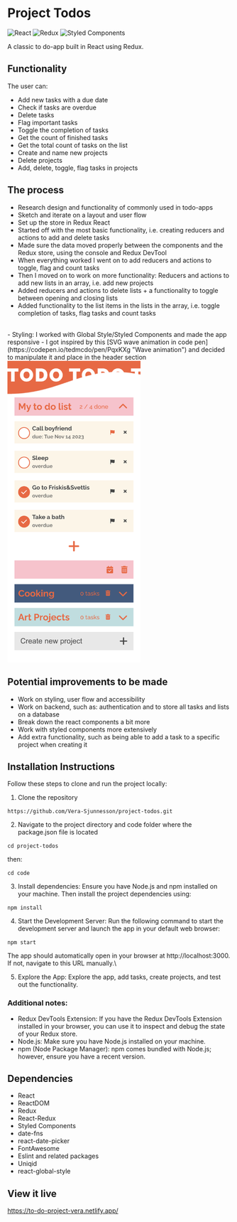 # Project Todos

![React](https://img.shields.io/badge/react-%2320232a.svg?style=for-the-badge&logo=react&logoColor=%2361DAFB)
![Redux](https://img.shields.io/badge/redux-%23593d88.svg?style=for-the-badge&logo=redux&logoColor=white)
![Styled Components](https://img.shields.io/badge/styled--components-DB7093?style=for-the-badge&logo=styled-components&logoColor=white)

A classic to do-app built in React using Redux.

## Functionality

The user can:
- Add new tasks with a due date
- Check if tasks are overdue
- Delete tasks
- Flag important tasks
- Toggle the completion of tasks
- Get the count of finished tasks
- Get the total count of tasks on the list
- Create and name new projects
- Delete projects
- Add, delete, toggle, flag tasks in projects

## The process

- Research design and functionality of commonly used in todo-apps
- Sketch and iterate on a layout and user flow
- Set up the store in Redux React
- Started off with the most basic functionality, i.e. creating reducers and actions to add and delete tasks
- Made sure the data moved properly between the components and the Redux store, using the console and Redux DevTool
- When everything worked I went on to add reducers and actions to toggle, flag and count tasks
- Then I moved on to work on more functionality: Reducers and actions to add new lists in an array, i.e. add new projects
- Added reducers and actions to delete lists + a functionality to toggle between opening and closing lists
- Added functionality to the list items in the lists in the array, i.e. toggle completion of tasks, flag tasks and count tasks
<br />
- Styling: I worked with Global Style/Styled Components and made the app responsive
- I got inspired by this [SVG wave animation in code pen](https://codepen.io/tedmcdo/pen/PqxKXg "Wave animation") and decided to manipulate it and place in the header section
<br />
<img width="300" alt="To Do Demo" src="./code/public/images/todo-demo.png">

## Potential improvements to be made

- Work on styling, user flow and accessibility
- Work on backend, such as: authentication and to store all tasks and lists on a database
- Break down the react components a bit more
- Work with styled components more extensively
- Add extra functionality, such as being able to add a task to a specific project when creating it

## Installation Instructions

Follow these steps to clone and run the project locally:

1. Clone the repository
```
https://github.com/Vera-Sjunnesson/project-todos.git
```
2. Navigate to the project directory and code folder where the package.json file is located 
```
cd project-todos
```
then:
```
cd code
```
3. Install dependencies:
Ensure you have Node.js and npm installed on your machine. Then install the project dependencies using:
```
npm install
```
4. Start the Development Server:
Run the following command to start the development server and launch the app in your default web browser:
```
npm start
```
The app should automatically open in your browser at http://localhost:3000. If not, navigate to this URL manually.\

5. Explore the App:
Explore the app, add tasks, create projects, and test out the functionality.

### Additional notes:

- Redux DevTools Extension: If you have the Redux DevTools Extension installed in your browser, you can use it to inspect and debug the state of your Redux store.
- Node.js: Make sure you have Node.js installed on your machine.
- npm (Node Package Manager): npm comes bundled with Node.js; however, ensure you have a recent version.

## Dependencies

- React
- ReactDOM
- Redux
- React-Redux
- Styled Components
- date-fns
- react-date-picker
- FontAwesome
- Eslint and related packages
- Uniqid
- react-global-style

## View it live

https://to-do-project-vera.netlify.app/







